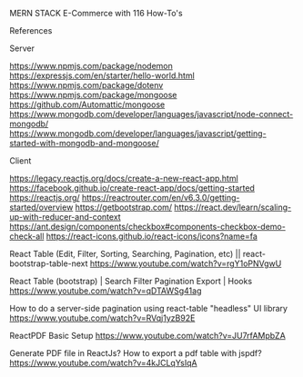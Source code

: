 MERN STACK E-Commerce with 116 How-To's

References

Server

https://www.npmjs.com/package/nodemon
https://expressjs.com/en/starter/hello-world.html
https://www.npmjs.com/package/dotenv
https://www.npmjs.com/package/mongoose
https://github.com/Automattic/mongoose
https://www.mongodb.com/developer/languages/javascript/node-connect-mongodb/
https://www.mongodb.com/developer/languages/javascript/getting-started-with-mongodb-and-mongoose/

Client

https://legacy.reactjs.org/docs/create-a-new-react-app.html
https://facebook.github.io/create-react-app/docs/getting-started
https://reactjs.org/
https://reactrouter.com/en/v6.3.0/getting-started/overview
https://getbootstrap.com/
https://react.dev/learn/scaling-up-with-reducer-and-context
https://ant.design/components/checkbox#components-checkbox-demo-check-all
https://react-icons.github.io/react-icons/icons?name=fa

React Table (Edit, Filter, Sorting, Searching, Pagination, etc) || react-bootstrap-table-next
https://www.youtube.com/watch?v=rgY1oPNVgwU

React Table (bootstrap) | Search Filter Pagination Export | Hooks
https://www.youtube.com/watch?v=qDTAWSg41ag

How to do a server-side pagination using react-table "headless" UI library
https://www.youtube.com/watch?v=RVqj1yzB92E

ReactPDF Basic Setup
https://www.youtube.com/watch?v=JU7rfAMpbZA

Generate PDF file in ReactJs? How to export a pdf table with jspdf?
https://www.youtube.com/watch?v=4kJCLqYsIqA

